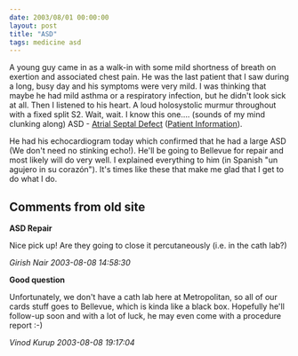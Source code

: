 ```yaml
---
date: 2003/08/01 00:00:00
layout: post
title: "ASD"
tags: medicine asd
---
```

A young guy came in as a walk-in with some mild shortness of breath on exertion and associated chest pain. He was the last patient that I saw during a long, busy day and his symptoms were very mild. I was thinking that maybe he had mild asthma or a respiratory infection, but he didn't look sick at all. Then I listened to his heart. A loud holosystolic murmur throughout with a fixed split S2. Wait, wait. I know this one.... (sounds of my mind clunking along) ASD - [Atrial Septal Defect](http://www.heartpoint.com/congasd.html) ([Patient Information](http://www.ucsfhealth.org/childrens/medical_services/heart_center/congenital/conditions/atrial/signs.html)).

He had his echocardiogram today which confirmed that he had a large ASD (We don't need no stinking echo!). He'll be going to Bellevue for repair and most likely will do very well. I explained everything to him (in Spanish "un agujero in su coraz&oacute;n"). It's times like these that make me glad that I get to do what I do.

<div id="comment-box">
<h2>Comments from old site</h2>

<div class="one-comment">
<p><b>ASD Repair</b></p>
<p>
Nice pick up!  Are they going to close it percutaneously (i.e. in the
cath lab?)
</p>
<address class="signature">
<span class="author">Girish Nair</span>
<span class="date">2003-08-08 14:58:30</span>
</address>
</div>

<div class="my-comment">
<p><b>Good question</b></p>
<p>
Unfortunately, we don't have a cath lab here at Metropolitan, so all
of our cards stuff goes to Bellevue, which is kinda like a black
box. Hopefully he'll follow-up soon and with a lot of luck, he may
even come with a procedure report :-)
</p>
<address class="signature">
<span class="author">Vinod Kurup</span>
<span class="date">2003-08-08 19:17:04</span>
</address>
</div>

</div>
